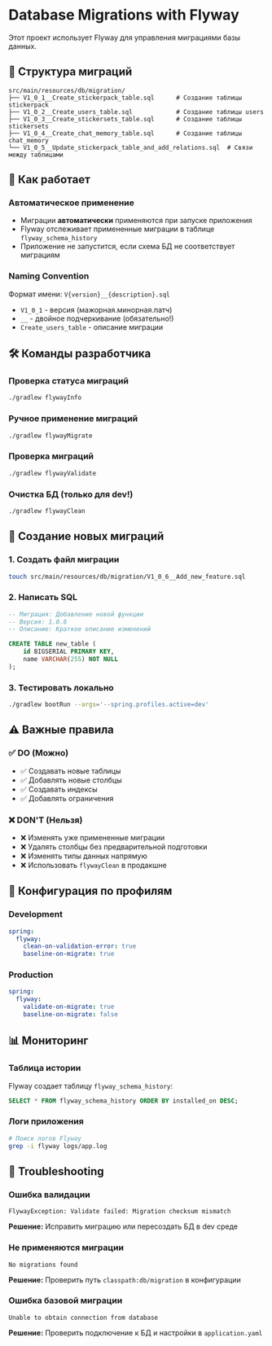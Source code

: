 # Database Migrations with Flyway

Этот проект использует Flyway для управления миграциями базы данных.

## 📁 Структура миграций

```
src/main/resources/db/migration/
├── V1_0_1__Create_stickerpack_table.sql      # Создание таблицы stickerpack
├── V1_0_2__Create_users_table.sql            # Создание таблицы users  
├── V1_0_3__Create_stickersets_table.sql      # Создание таблицы stickersets
├── V1_0_4__Create_chat_memory_table.sql      # Создание таблицы chat_memory
└── V1_0_5__Update_stickerpack_table_and_add_relations.sql  # Связи между таблицами
```

## 🚀 Как работает

### Автоматическое применение
- Миграции **автоматически** применяются при запуске приложения
- Flyway отслеживает примененные миграции в таблице `flyway_schema_history`
- Приложение не запустится, если схема БД не соответствует миграциям

### Naming Convention
Формат имени: `V{version}__{description}.sql`
- `V1_0_1` - версия (мажорная.минорная.патч)
- `__` - двойное подчеркивание (обязательно!)
- `Create_users_table` - описание миграции

## 🛠️ Команды разработчика

### Проверка статуса миграций
```bash
./gradlew flywayInfo
```

### Ручное применение миграций
```bash
./gradlew flywayMigrate
```

### Проверка миграций
```bash
./gradlew flywayValidate
```

### Очистка БД (только для dev!)
```bash
./gradlew flywayClean
```

## 📝 Создание новых миграций

### 1. Создать файл миграции
```bash
touch src/main/resources/db/migration/V1_0_6__Add_new_feature.sql
```

### 2. Написать SQL
```sql
-- Миграция: Добавление новой функции
-- Версия: 1.0.6
-- Описание: Краткое описание изменений

CREATE TABLE new_table (
    id BIGSERIAL PRIMARY KEY,
    name VARCHAR(255) NOT NULL
);
```

### 3. Тестировать локально
```bash
./gradlew bootRun --args='--spring.profiles.active=dev'
```

## ⚠️ Важные правила

### ✅ DO (Можно)
- ✅ Создавать новые таблицы
- ✅ Добавлять новые столбцы
- ✅ Создавать индексы
- ✅ Добавлять ограничения

### ❌ DON'T (Нельзя)
- ❌ Изменять уже примененные миграции
- ❌ Удалять столбцы без предварительной подготовки
- ❌ Изменять типы данных напрямую
- ❌ Использовать `flywayClean` в продакшне

## 🔧 Конфигурация по профилям

### Development
```yaml
spring:
  flyway:
    clean-on-validation-error: true
    baseline-on-migrate: true
```

### Production
```yaml
spring:
  flyway:
    validate-on-migrate: true
    baseline-on-migrate: false
```

## 📊 Мониторинг

### Таблица истории
Flyway создает таблицу `flyway_schema_history`:
```sql
SELECT * FROM flyway_schema_history ORDER BY installed_on DESC;
```

### Логи приложения
```bash
# Поиск логов Flyway
grep -i flyway logs/app.log
```

## 🚨 Troubleshooting

### Ошибка валидации
```
FlywayException: Validate failed: Migration checksum mismatch
```
**Решение:** Исправить миграцию или пересоздать БД в dev среде

### Не применяются миграции
```
No migrations found
```
**Решение:** Проверить путь `classpath:db/migration` в конфигурации

### Ошибка базовой миграции
```
Unable to obtain connection from database
```
**Решение:** Проверить подключение к БД и настройки в `application.yaml`

